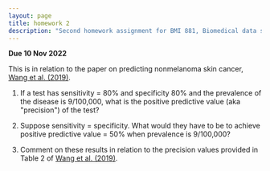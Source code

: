 ```yaml
---
layout: page
title: homework 2
description: "Second homework assignment for BMI 881, Biomedical data science scholarly literature, on calculating positive predictive value"
---
```


**Due 10 Nov 2022**

This is in relation to the paper on predicting nonmelanoma skin
cancer, [Wang et al.
(2019)](https://doi.org/10.1001/jamadermatol.2019.2335).

1. If a test has sensitivity = 80% and specificity 80% and the
   prevalence of the disease is 9/100,000, what is the positive
   predictive value (aka "precision") of the test?

2. Suppose sensitivity = specificity. What would they have to be to
   achieve positive predictive value = 50% when prevalence is
   9/100,000?

3. Comment on these results in relation to the precision values
   provided in Table 2 of [Wang et al.
   (2019)](https://doi.org/10.1001/jamadermatol.2019.2335).
